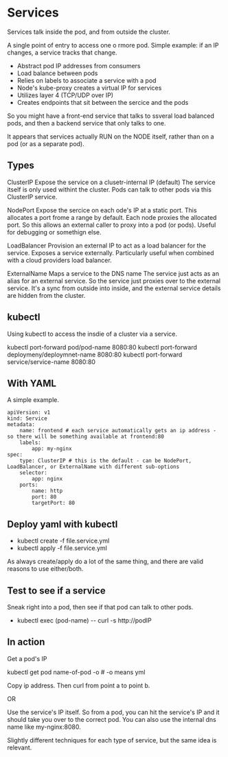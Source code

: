 # Services

Services talk inside the pod, and from outside the cluster.

A single point of entry to access one o rmore pod. Simple example: if an IP changes, a service tracks that change. 

- Abstract pod IP addresses from consumers
- Load balance between pods
- Relies on labels to associate a service with a pod
- Node's kube-proxy creates a virtual IP for services
- Utilizes layer 4 (TCP/UDP over IP)
- Creates endpoints that sit between the sercice and the pods

So you might have a front-end service that talks to ssveral load balanced pods, and then a backend service that only talks to one.

It appears that services actually RUN on the NODE itself, rather than on a pod (or as a separate pod).

## Types

ClusterIP
Expose the service on a clusetr-internal IP (default)
The service itself is only used withint the cluster. Pods can talk to other pods via this ClusterIP service.

NodePort
Expose the sercice on each ode's IP at a static port.
This allocates a port frome a range by default. Each node proxies the allocated port. So this allows an external caller to proxy into a pod (or pods). Useful for debugging or somethign else.

LoadBalancer
Provision an external IP to act as a load balancer for the service.
Exposes a service externally. Particularly useful when combined with a cloud providers load balancer.

ExternalName
Maps a service to the DNS name
The service just acts as an alias for an external service. So the service just proxies over to the external service. It's a sync from outside into inside, and the external service details are hidden from the cluster.

## kubectl

Using kubectl to access the insdie of a cluster via a service.

kubectl port-forward pod/pod-name 8080:80
kubectl port-forward deploymeny/deploymnet-name 8080:80
kubectl port-forward service/service-name 8080:80

## With YAML

A simple example.

```
apiVersion: v1
kind: Service
metadata:
    name: frontend # each service automatically gets an ip address - so there will be something available at frontend:80
    labels:
        app: my-nginx
spec:
    type: ClusterIP # this is the default - can be NodePort, LoadBalancer, or ExternalName with different sub-options
    selector:
        app: nginx
    ports:
        name: http
        port: 80
        targetPort: 80
```

## Deploy yaml with kubectl

- kubectl create -f file.service.yml
- kubectl apply -f file.service.yml 

As always create/apply do a lot of the same thing, and there are valid reasons to use either/both.

## Test to see if a service

Sneak right into a pod, then see if that pod can talk to other pods.

- kubectl exec (pod-name) -- curl -s http://podIP

## In action

Get a pod's IP

kubectl get pod name-of-pod -o # -o means yml

Copy ip address. Then curl from point a to point b.

OR

Use the service's IP itself. So from a pod, you can hit the service's IP and it should take you over to the correct pod. You can also use the internal dns name like my-nginx:8080.

Slightly different techniques for each type of service, but the same idea is relevant.

